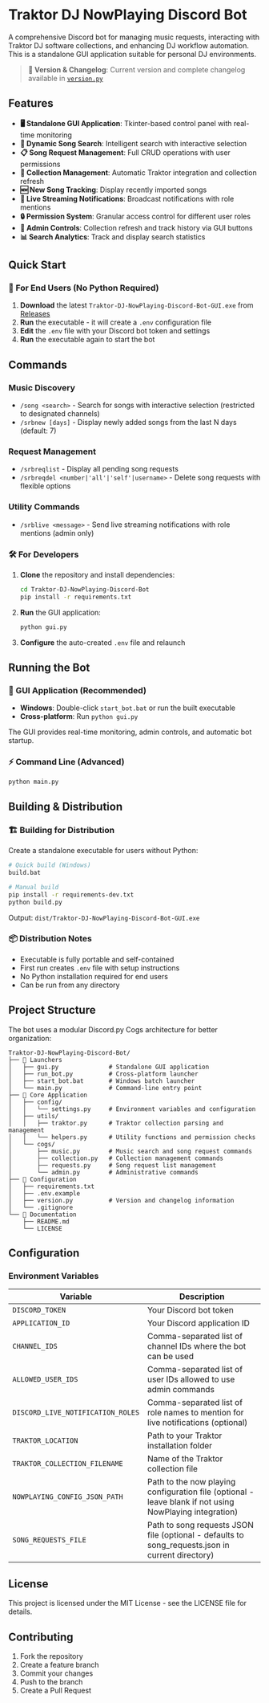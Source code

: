 # Traktor DJ NowPlaying Discord Bot

A comprehensive Discord bot for managing music requests, interacting with Traktor DJ software collections, and enhancing DJ workflow automation. This is a standalone GUI application suitable for personal DJ environments.

> **📝 Version & Changelog**: Current version and complete changelog available in [`version.py`](version.py)

## Features

- **🖥️ Standalone GUI Application**: Tkinter-based control panel with real-time monitoring
- **🎵 Dynamic Song Search**: Intelligent search with interactive selection
- **📋 Song Request Management**: Full CRUD operations with user permissions
- **📂 Collection Management**: Automatic Traktor integration and collection refresh
- **🆕 New Song Tracking**: Display recently imported songs
- **📢 Live Streaming Notifications**: Broadcast notifications with role mentions
- **🔒 Permission System**: Granular access control for different user roles
- **🧹 Admin Controls**: Collection refresh and track history via GUI buttons
- **📊 Search Analytics**: Track and display search statistics

## Quick Start

### 🎯 For End Users (No Python Required)

1. **Download** the latest `Traktor-DJ-NowPlaying-Discord-Bot-GUI.exe` from [Releases](https://github.com/your-repo/releases)
2. **Run** the executable - it will create a `.env` configuration file
3. **Edit** the `.env` file with your Discord bot token and settings
4. **Run** the executable again to start the bot

## Commands

### Music Discovery
- `/song <search>` - Search for songs with interactive selection (restricted to designated channels)
- `/srbnew [days]` - Display newly added songs from the last N days (default: 7)

### Request Management
- `/srbreqlist` - Display all pending song requests
- `/srbreqdel <number|'all'|'self'|username>` - Delete song requests with flexible options

### Utility Commands
- `/srblive <message>` - Send live streaming notifications with role mentions (admin only)

### 🛠️ For Developers

1. **Clone** the repository and install dependencies:
   ```bash   git clone <your-repo-url>
   cd Traktor-DJ-NowPlaying-Discord-Bot
   pip install -r requirements.txt
   ```

2. **Run** the GUI application:
   ```bash
   python gui.py
   ```

3. **Configure** the auto-created `.env` file and relaunch

## Running the Bot

### 🚀 GUI Application (Recommended)
- **Windows**: Double-click `start_bot.bat` or run the built executable
- **Cross-platform**: Run `python gui.py`

The GUI provides real-time monitoring, admin controls, and automatic bot startup.

### ⚡ Command Line (Advanced)
```bash
python main.py
```

## Building & Distribution

### 🏗️ Building for Distribution

Create a standalone executable for users without Python:

```bash
# Quick build (Windows)
build.bat

# Manual build
pip install -r requirements-dev.txt
python build.py
```

Output: `dist/Traktor-DJ-NowPlaying-Discord-Bot-GUI.exe`

### 📦 Distribution Notes
- Executable is fully portable and self-contained
- First run creates `.env` file with setup instructions
- No Python installation required for end users
- Can be run from any directory

## Project Structure

The bot uses a modular Discord.py Cogs architecture for better organization:

```
Traktor-DJ-NowPlaying-Discord-Bot/
├── 🚀 Launchers
│   ├── gui.py              # Standalone GUI application
│   ├── run_bot.py          # Cross-platform launcher
│   ├── start_bot.bat       # Windows batch launcher
│   └── main.py             # Command-line entry point
├── 📁 Core Application
│   ├── config/
│   │   └── settings.py     # Environment variables and configuration
│   ├── utils/
│   │   ├── traktor.py      # Traktor collection parsing and management
│   │   └── helpers.py      # Utility functions and permission checks
│   └── cogs/
│       ├── music.py        # Music search and song request commands
│       ├── collection.py   # Collection management commands
│       ├── requests.py     # Song request list management
│       └── admin.py        # Administrative commands
├── 📄 Configuration
│   ├── requirements.txt
│   ├── .env.example
│   ├── version.py          # Version and changelog information
│   └── .gitignore
└── 📖 Documentation
    ├── README.md
    └── LICENSE
```

## Configuration

### Environment Variables

| Variable | Description |
|----------|-------------|
| `DISCORD_TOKEN` | Your Discord bot token |
| `APPLICATION_ID` | Your Discord application ID |
| `CHANNEL_IDS` | Comma-separated list of channel IDs where the bot can be used |
| `ALLOWED_USER_IDS` | Comma-separated list of user IDs allowed to use admin commands |
| `DISCORD_LIVE_NOTIFICATION_ROLES` | Comma-separated list of role names to mention for live notifications (optional) |
| `TRAKTOR_LOCATION` | Path to your Traktor installation folder |
| `TRAKTOR_COLLECTION_FILENAME` | Name of the Traktor collection file |
| `NOWPLAYING_CONFIG_JSON_PATH` | Path to the now playing configuration file (optional - leave blank if not using NowPlaying integration) |
| `SONG_REQUESTS_FILE` | Path to song requests JSON file (optional - defaults to song_requests.json in current directory) |

## License

This project is licensed under the MIT License - see the LICENSE file for details.

## Contributing

1. Fork the repository
2. Create a feature branch
3. Commit your changes
4. Push to the branch
5. Create a Pull Request
